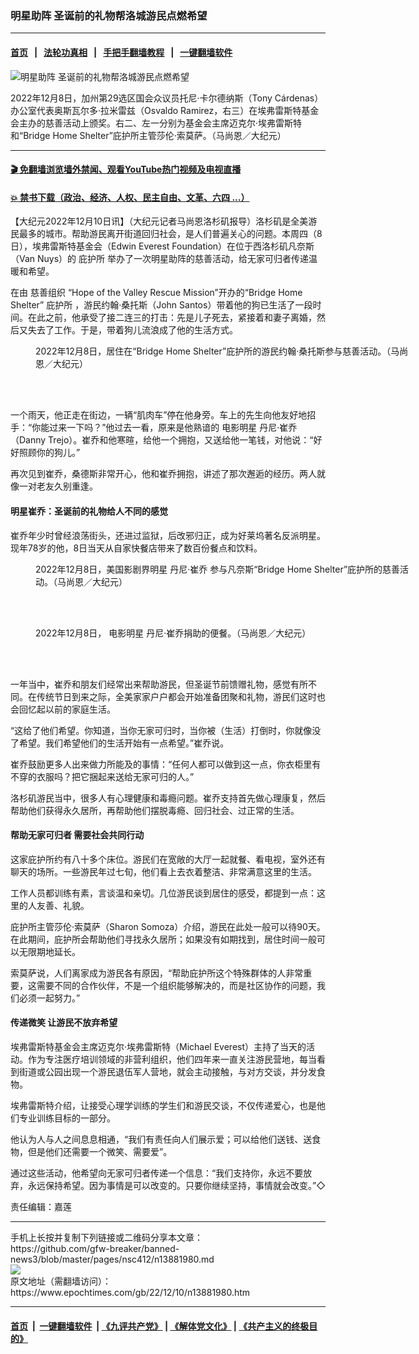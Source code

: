 ### 明星助阵 圣诞前的礼物帮洛城游民点燃希望
------------------------

#### [首页](https://github.com/gfw-breaker/banned-news3/blob/master/README.md) &nbsp;&nbsp;|&nbsp;&nbsp; [法轮功真相](https://github.com/begood0513/basic/blob/master/README.md)  &nbsp;&nbsp;|&nbsp;&nbsp; [手把手翻墙教程](https://github.com/gfw-breaker/guides/wiki)  &nbsp;&nbsp;|&nbsp;&nbsp; [一键翻墙软件](https://github.com/gfw-breaker/nogfw/blob/master/README.md)  



<div><img alt="明星助阵 圣诞前的礼物帮洛城游民点燃希望" class="attachment-djy_600_400 size-djy_600_400 wp-post-image" src="https://i.epochtimes.com/assets/uploads/2022/12/id13881983-PXL_20221208_204447174.MP_-600x400.jpg"/>
<div class="caption">
 <p>
  2022年12月8日，加州第29选区国会众议员托尼·卡尔德纳斯（Tony Cárdenas）办公室代表奥斯瓦尔多·拉米雷兹（Osvaldo Ramirez，右三）在埃弗雷斯特基金会主办的慈善活动上颁奖。右二、左一分别为基金会主席迈克尔‧埃弗雷斯特和“Bridge Home Shelter”庇护所主管莎伦‧索莫萨。（马尚恩／大纪元）
 </p>
</div></div><hr/>

#### [ 🎬  免翻墙浏览墙外禁闻、观看YouTube热门视频及电视直播](https://github.com/gfw-breaker/HelloWorld)

#### [ 💥  禁书下载（政治、经济、人权、民主自由、文革、六四 ...）](https://github.com/gfw-breaker/books/blob/master/README.md)

<div><p>
 【大纪元2022年12月10日讯】（大纪元记者马尚恩洛杉矶报导）洛杉矶是全美游民最多的城市。帮助游民离开街道回归社会，是人们普遍关心的问题。本周四（8日），埃弗雷斯特基金会（Edwin Everest Foundation）在位于西洛杉矶凡奈斯（Van Nuys）的
 <ok href="https://www.epochtimes.com/gb/tag/%E5%BA%87%E6%8A%A4%E6%89%80.html">
  庇护所
 </ok>
 举办了一次明星助阵的慈善活动，给无家可归者传递温暖和希望。
</p>
<p>
 在由
 <ok href="https://www.epochtimes.com/gb/tag/%E6%85%88%E5%96%84%E7%BB%84%E7%BB%87.html">
  慈善组织
 </ok>
 “Hope of the Valley Rescue Mission”开办的“Bridge Home Shelter”
 <ok href="https://www.epochtimes.com/gb/tag/%E5%BA%87%E6%8A%A4%E6%89%80.html">
  庇护所
 </ok>
 ，游民约翰‧桑托斯（John Santos）带着他的狗已生活了一段时间。在此之前，他承受了接二连三的打击：先是儿子死去，紧接着和妻子离婚，然后又失去了工作。于是，带着狗儿流浪成了他的生活方式。
</p>
<figure aria-describedby="caption-attachment-13882001" class="wp-caption aligncenter" id="attachment_13882001" style="width: 600px">
 <ok href="https://i.epochtimes.com/assets/uploads/2022/12/id13882001-PXL_20221208_195409275.MP_.jpg" target="_blank">
  <img alt="" class="size-large wp-image-13882001" src="https://i.epochtimes.com/assets/uploads/2022/12/id13882001-PXL_20221208_195409275.MP_-600x450.jpg"/>
 </ok>
 <br/><figcaption class="wp-caption-text" id="caption-attachment-13882001">
  2022年12月8日，居住在“Bridge Home Shelter”庇护所的游民约翰‧桑托斯参与慈善活动。（马尚恩／大纪元）
 </figcaption><br/>
</figure><br/>
<p>
 一个雨天，他正走在街边，一辆“肌肉车”停在他身旁。车上的先生向他友好地招手：“你能过来一下吗？”他过去一看，原来是他熟谙的
 <ok href="https://www.epochtimes.com/gb/tag/%E7%94%B5%E5%BD%B1%E6%98%8E%E6%98%9F.html">
  电影明星
 </ok>
 <ok href="https://www.epochtimes.com/gb/tag/%E4%B8%B9%E5%B0%BC%E2%80%A7%E5%B4%94%E4%B9%94.html">
  丹尼‧崔乔
 </ok>
 （Danny Trejo）。崔乔和他寒暄，给他一个拥抱，又送给他一笔钱，对他说：“好好照顾你的狗儿。”
</p>
<p>
 再次见到崔乔，桑德斯非常开心，他和崔乔拥抱，讲述了那次邂逅的经历。两人就像一对老友久别重逢。
</p>
<h4>
 明星崔乔：圣诞前的礼物给人不同的感觉
</h4>
<p>
 崔乔年少时曾经浪荡街头，还进过监狱，后改邪归正，成为好莱坞著名反派明星。现年78岁的他，8日当天从自家快餐店带来了数百份餐点和饮料。
</p>
<figure aria-describedby="caption-attachment-13881998" class="wp-caption aligncenter" id="attachment_13881998" style="width: 600px">
 <ok href="https://i.epochtimes.com/assets/uploads/2022/12/id13881998-PXL_20221208_193429138.MP_.jpg" target="_blank">
  <img alt="" class="size-large wp-image-13881998" src="https://i.epochtimes.com/assets/uploads/2022/12/id13881998-PXL_20221208_193429138.MP_-600x450.jpg"/>
 </ok>
 <br/><figcaption class="wp-caption-text" id="caption-attachment-13881998">
  2022年12月8日，美国影剧界明星
  <ok href="https://www.epochtimes.com/gb/tag/%E4%B8%B9%E5%B0%BC%E2%80%A7%E5%B4%94%E4%B9%94.html">
   丹尼‧崔乔
  </ok>
  参与凡奈斯“Bridge Home Shelter”庇护所的慈善活动。（马尚恩／大纪元）
 </figcaption><br/>
</figure><br/>
<figure aria-describedby="caption-attachment-13882003" class="wp-caption aligncenter" id="attachment_13882003" style="width: 600px">
 <ok href="https://i.epochtimes.com/assets/uploads/2022/12/id13882003-PXL_20221208_200726531.jpg" target="_blank">
  <img alt="" class="size-large wp-image-13882003" src="https://i.epochtimes.com/assets/uploads/2022/12/id13882003-PXL_20221208_200726531-600x800.jpg"/>
 </ok>
 <br/><figcaption class="wp-caption-text" id="caption-attachment-13882003">
  2022年12月8日，
  <ok href="https://www.epochtimes.com/gb/tag/%E7%94%B5%E5%BD%B1%E6%98%8E%E6%98%9F.html">
   电影明星
  </ok>
  丹尼‧崔乔捐助的便餐。（马尚恩／大纪元）
 </figcaption><br/>
</figure><br/>
<p>
 一年当中，崔乔和朋友们经常出来帮助游民，但圣诞节前馈赠礼物，感觉有所不同。在传统节日到来之际，全美家家户户都会开始准备团聚和礼物，游民们这时也会回忆起以前的家庭生活。
</p>
<p>
 “这给了他们希望。你知道，当你无家可归时，当你被（生活）打倒时，你就像没了希望。我们希望他们的生活开始有一点希望。”崔乔说。
</p>
<p>
 崔乔鼓励更多人出来做力所能及的事情：“任何人都可以做到这一点，你衣柜里有不穿的衣服吗？把它捆起来送给无家可归的人。”
</p>
<p>
 洛杉矶游民当中，很多人有心理健康和毒瘾问题。崔乔支持首先做心理康复，然后帮助他们获得永久居所，再帮助他们摆脱毒瘾、回归社会、过正常的生活。
</p>
<h4>
 帮助无家可归者 需要社会共同行动
</h4>
<p>
 这家庇护所约有八十多个床位。游民们在宽敞的大厅一起就餐、看电视，室外还有聊天的场所。一些游民年过七旬，他们看上去衣着整洁、非常满意这里的生活。
</p>
<p>
 工作人员都训练有素，言谈温和亲切。几位游民谈到居住的感受，都提到一点：这里的人友善、礼貌。
</p>
<p>
 庇护所主管莎伦‧索莫萨（Sharon Somoza）介绍，游民在此处一般可以待90天。在此期间，庇护所会帮助他们寻找永久居所；如果没有如期找到，居住时间一般可以无限期地延长。
</p>
<p>
 索莫萨说，人们离家成为游民各有原因，“帮助庇护所这个特殊群体的人非常重要，这需要不同的合作伙伴，不是一个组织能够解决的，而是社区协作的问题，我们必须一起努力。”
</p>
<h4>
 传递微笑 让游民不放弃希望
</h4>
<p>
 埃弗雷斯特基金会主席迈克尔‧埃弗雷斯特（Michael Everest）主持了当天的活动。作为专注医疗培训领域的非营利组织，他们四年来一直关注游民营地，每当看到街道或公园出现一个游民退伍军人营地，就会主动接触，与对方交谈，并分发食物。
</p>
<p>
 埃弗雷斯特介绍，让接受心理学训练的学生们和游民交谈，不仅传递爱心，也是他们专业训练目标的一部分。
</p>
<p>
 他认为人与人之间息息相通，“我们有责任向人们展示爱；可以给他们送钱、送食物，但是他们还需要一个微笑、需要爱”。
</p>
<p>
 通过这些活动，他希望向无家可归者传递一个信息：“我们支持你，永远不要放弃，永远保持希望。因为事情是可以改变的。只要你继续坚持，事情就会改变。”◇
</p>
<p>
 责任编辑：嘉莲
</p>
</div>
<hr/>
手机上长按并复制下列链接或二维码分享本文章：<br/>
https://github.com/gfw-breaker/banned-news3/blob/master/pages/nsc412/n13881980.md <br/>
<a href='https://github.com/gfw-breaker/banned-news3/blob/master/pages/nsc412/n13881980.md'><img src='https://github.com/gfw-breaker/banned-news3/blob/master/pages/nsc412/n13881980.md.png'/></a> <br/>
原文地址（需翻墙访问）：https://www.epochtimes.com/gb/22/12/10/n13881980.htm


------------------------
#### [首页](https://github.com/gfw-breaker/banned-news3/blob/master/README.md) &nbsp;|&nbsp; [一键翻墙软件](https://github.com/gfw-breaker/nogfw/blob/master/README.md) &nbsp;| [《九评共产党》](https://github.com/gfw-breaker/9ping.md/blob/master/README.md#九评之一评共产党是什么) | [《解体党文化》](https://github.com/gfw-breaker/jtdwh.md/blob/master/README.md) | [《共产主义的终极目的》](https://github.com/gfw-breaker/gczydzjmd.md/blob/master/README.md)


<img src='http://gfw-breaker.win/banned-news3/pages/nsc412/n13881980.md' width='0px' height='0px'/>